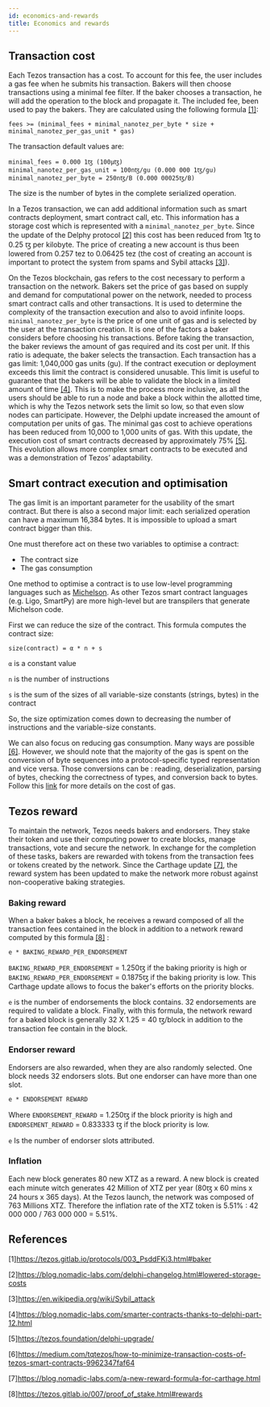```yaml
---
id: economics-and-rewards
title: Economics and rewards
---
```



## Transaction cost

Each Tezos transaction has a cost. To account for this fee, the user includes a gas fee when he submits his transaction. Bakers will then choose transactions using a minimal fee filter. If the baker chooses a transaction, he will add the operation to the block and propagate it. The included fee, been used to pay the bakers. They are calculated using the following formula [[1]](https://opentezos.com/tezos-basics/economics_and_reward#references):
```
fees >= (minimal_fees + minimal_nanotez_per_byte * size + minimal_nanotez_per_gas_unit * gas)
```
The transaction default values are:
```
minimal_fees = 0.000 1ꜩ (100µꜩ)
minimal_nanotez_per_gas_unit = 100nꜩ/gu (0.000 000 1ꜩ/gu)
minimal_nanotez_per_byte = 250nꜩ/B (0.000 00025ꜩ/B)
```

The size is the number of bytes in the complete serialized operation.

In a Tezos transaction, we can add additional information such as smart contracts deployment, smart contract call, etc. This information has a storage cost which is represented with a `minimal_nanotez_per_byte`. Since the update of the Delphy protocol [[2]](https://opentezos.com/tezos-basics/economics_and_reward#references) this cost has been reduced from 1ꜩ to 0.25 ꜩ per kilobyte. The price of creating a new account is thus been lowered from 0.257 tez to 0.06425 tez (the cost of creating an account is important to protect the system from spams and Sybil attacks [[3]](https://opentezos.com/tezos-basics/economics_and_reward#references)).

On the Tezos blockchain, gas refers to the cost necessary to perform a transaction on the network. Bakers set the price of gas based on supply and demand for computational power on the network, needed to process smart contract calls and other transactions.
It is used to determine the complexity of the transaction execution and also to avoid infinite loops. `minimal_nanotez_per_byte` is the price of one unit of gas and is selected by the user at the transaction creation. It is one of the factors a baker considers before choosing his transactions. Before taking the transaction, the baker reviews the amount of gas required and its cost per unit. If this ratio is adequate, the baker selects the transaction. Each transaction has a gas limit: 1,040,000 gas units (gu). If the contract execution or deployment exceeds this limit the contract is considered unusable. This limit is useful to guarantee that the bakers will be able to validate the block in a limited amount of time [[4]](https://opentezos.com/tezos-basics/economics_and_reward#references). This is to make the process more inclusive, as all the users should be able to run a node and bake a block within the allotted time, which is why the Tezos network sets the limit so low, so that even slow nodes can participate.
However, the Delphi update increased the amount of computation per units of gas. The minimal gas cost to achieve operations has been reduced from 10,000 to 1,000 units of gas. With this update, the execution cost of smart contracts decreased by approximately 75% [[5]](https://opentezos.com/tezos-basics/economics_and_reward#references). This evolution allows more complex smart contracts to be executed and was a demonstration of Tezos’ adaptability.


## Smart contract execution and optimisation
The gas limit is an important parameter for the usability of the smart contract. But there is also a second major limit: each serialized operation can have a maximum 16,384 bytes. It is impossible to upload a smart contract bigger than this. 

One must therefore act on these two variables to optimise a contract:
* The contract size
* The gas consumption

One method to optimise a contract is to use low-level programming languages such as [Michelson](https://opentezos.com/michelson). As other Tezos smart contract languages (e.g. Ligo, SmartPy) are more high-level but are transpilers that generate Michelson code.

First we can  reduce the size of the contract. This formula computes the contract size:
```
size(contract) = α * n + s
```
`α` is a constant value

`n` is the number of instructions

`s` is the sum of the sizes of all variable-size constants (strings, bytes) in the contract

So, the size optimization comes down to decreasing the number of instructions and the variable-size constants.

We can also focus on reducing gas consumption. Many ways are possible [[6]](https://opentezos.com/tezos-basics/economics_and_reward#references). However, we should note that the majority of the gas is spent on the conversion of byte sequences into a protocol-specific typed representation and vice versa. Those conversions can be : reading, deserialization, parsing of bytes, checking the correctness of types, and conversion back to bytes. Follow this [link](https://gitlab.com/morley-framework/morley/-/blob/1f4ad392173a49752f1326a9dd4a4d5b7f6c5e70/docs/gasConsumption.md) for more details on the cost of gas.

## Tezos reward 
To maintain the network, Tezos needs bakers and endorsers. They stake their token and use their computing power to create blocks, manage transactions, vote and secure the network. In exchange for the completion of these tasks, bakers are rewarded with tokens from the transaction fees or tokens created by the network. Since the Carthage update [[7]](https://opentezos.com/tezos-basics/economics_and_reward#references), the reward system has been updated to make the network more robust against non-cooperative baking strategies. 


### Baking reward
When a baker bakes a block, he receives a reward composed of all the transaction fees contained in the block in addition to a network reward computed by this formula [[8]](https://opentezos.com/tezos-basics/economics_and_reward#references) :
```	
e * BAKING_REWARD_PER_ENDORSEMENT
```
`BAKING_REWARD_PER_ENDORSEMENT` = 1.250ꜩ if the baking priority is high or `BAKING_REWARD_PER_ENDORSEMENT` = 0.1875ꜩ if the baking priority is low. This Carthage update allows to focus the baker's efforts on the priority blocks.
 
`e` is the number of endorsements the block contains. 32 endorsements are required to validate a block.
Finally, with this formula, the network reward for a baked block is generally 32 X 1.25 = 40 ꜩ/block in addition to the transaction fee contain in the block.

### Endorser reward
Endorsers are also rewarded, when they are also randomly selected. One block needs 32 endorsers slots. But one endorser can have more than one slot.
```	
e * ENDORSEMENT REWARD
```
Where `ENDORSEMENT_REWARD` = 1.250ꜩ if the block priority is high and `ENDORSEMENT_REWARD` = 0.833333 ꜩ if the block priority is low.

`e` Is the number of endorser slots attributed.

### Inflation
Each new block generates 80 new XTZ as a reward. A new block is created each minute witch generates 42 Million of XTZ per year (80ꜩ x 60 mins x 24 hours x 365 days). At the Tezos launch, the network was composed of 763 Millions XTZ. 
Therefore the inflation rate of the XTZ token is 5.51% : 42 000 000 / 763 000 000 = 5.51%.


## References
[1]https://tezos.gitlab.io/protocols/003_PsddFKi3.html#baker

[2]https://blog.nomadic-labs.com/delphi-changelog.html#lowered-storage-costs

[3]https://en.wikipedia.org/wiki/Sybil_attack

[4]https://blog.nomadic-labs.com/smarter-contracts-thanks-to-delphi-part-12.html

[5]https://tezos.foundation/delphi-upgrade/

[6]https://medium.com/tqtezos/how-to-minimize-transaction-costs-of-tezos-smart-contracts-9962347faf64

[7]https://blog.nomadic-labs.com/a-new-reward-formula-for-carthage.html

[8]https://tezos.gitlab.io/007/proof_of_stake.html#rewards
